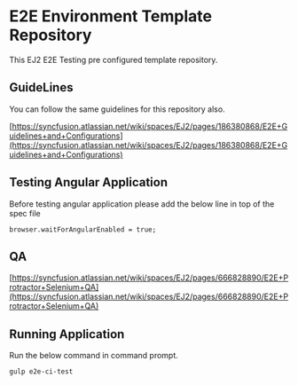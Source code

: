 # E2E Environment Template Repository 

This EJ2 E2E Testing pre configured template repository.

## GuideLines

You can follow the same guidelines for this repository also.

[https://syncfusion.atlassian.net/wiki/spaces/EJ2/pages/186380868/E2E+Guidelines+and+Configurations](https://syncfusion.atlassian.net/wiki/spaces/EJ2/pages/186380868/E2E+Guidelines+and+Configurations)

## Testing Angular Application 

Before testing angular application please add the below line in top of the spec file

```
browser.waitForAngularEnabled = true;
```

## QA

[https://syncfusion.atlassian.net/wiki/spaces/EJ2/pages/666828890/E2E+Protractor+Selenium+QA](https://syncfusion.atlassian.net/wiki/spaces/EJ2/pages/666828890/E2E+Protractor+Selenium+QA)

## Running Application 

Run the below command in command prompt.

```
gulp e2e-ci-test
```
